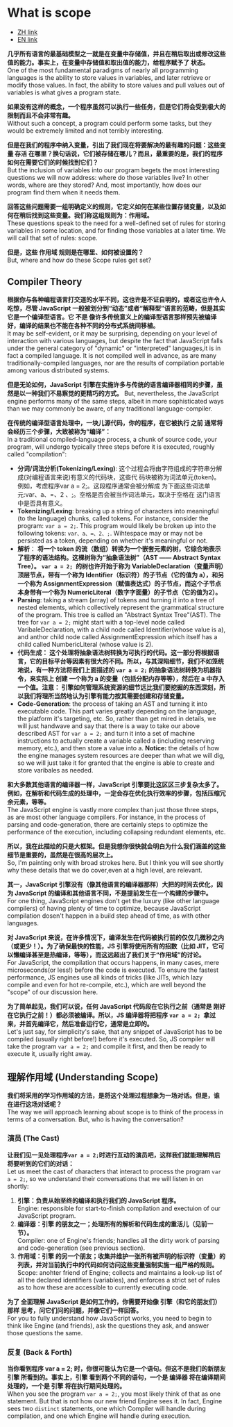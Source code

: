 # What is scope

- [ZH link](https://github.com/getify/You-Dont-Know-JS/blob/1ed-zh-CN/scope%20%26%20closures/ch1.md)
- [EN link](https://github.com/getify/You-Dont-Know-JS/blob/1st-ed/scope%20%26%20closures/ch1.md)

**几乎所有语言的最基础模型之一就是在变量中存储值，并且在稍后取出或修改这些值的能力。事实上，在变量中存储值和取出值的能力，给程序赋予了 状态。**  
One of the most fundamental paradigms of nearly all programming languages is the ability to store values in variables, and later retrieve or modify those values. In fact, the ability to store values and pull values out of variables is what gives a program state.

**如果没有这样的概念，一个程序虽然可以执行一些任务，但是它们将会受到极大的限制而且不会非常有趣。**  
Without such a concept, a program could perform some tasks, but they would be extremely limited and not terribly interesting.

**但是在我们的程序中纳入变量，引出了我们现在将要解决的最有趣的问题：这些变量 存活 在哪里？换句话说，它们被存储在哪儿？而且，最重要的是，我们的程序如何在需要它们的时候找到它们？**  
But the inclusion of variables into our program begets the most interesting questions we will now address: where do those variables live? In other words, where are they stored? And, most importantly, how does our program find them when it needs them.

**回答这些问题需要一组明确定义的规则，它定义如何在某些位置存储变量，以及如何在稍后找到这些变量。我们称这组规则为：作用域。**  
These questions speak to the need for a well-defined set of rules for storing variables in some location, and for finding those variables at a later time. We will call that set of rules: scope.

**但是，这些 作用域 规则是在哪里、如何被设置的？**  
But, where and how do these Scope rules get set?

## Compiler Theory

**根据你与各种编程语言打交道的水平不同，这也许是不证自明的，或者这也许令人吃惊，尽管 JavaScript 一般被划分到“动态”或者“解释型”语言的范畴，但是其实它是一个编译型语言。它 不是 像许多传统意义上的编译型语言那样预先被编译好，编译的结果也不能在各种不同的分布式系统间移植。**  
It may be self-evident, or it may be surprising, depending on your level of interaction with various languages, but despite the fact that JavaScript falls under the general category of "dynamic" or "interpreted" languages,it is in fact a compiled language. It is not compiled well in advance, as are many traditionally-compiled languages, nor are the results of compilation portable among various distributed systems.

**但是无论如何，JavaScript 引擎在实施许多与传统的语言编译器相同的步骤，虽然是以一种我们不易察觉的更精巧的方式。**
But, nevertheless,  the JavaScript engine performs many of the same steps, albeit in more sophisticated ways than we may commonly be aware, of any traditional language-compiler.

**在传统的编译型语言处理中，一块儿源代码，你的程序，在它被执行 之前 通常将会经历三个步骤，大致被称为“编译”：**  
In a traditional compiled-language process, a chunk of source code, your program, will undergo typically three steps before it is executed, roughly called "compilation":

- **分词/词法分析(Tokenizing/Lexing)**: 这个过程会将由字符组成的字符串分解成(对编程语言来说)有意义的代码块，这些代 码块被称为词法单元(token)。例如，考虑程序var a = 2;。这段程序通常会被分解成 为下面这些词法单元:var、a、=、2 、;。空格是否会被当作词法单元，取决于空格在 这门语言中是否具有意义。 
- **Tokenizing/Lexing**: breaking up a string of characters into meaningful (to the language) chunks, called tokens. For instance, consider the program: `var a = 2;`. This program would likely be broken up into the following tokens: `var、a、=、2、;`. Wihtespace may or may not be persisted as a token, depending on whether it's meaningful or not.
- **解析**： **将一个 token 的流（数组）转换为一个嵌套元素的树，它综合地表示了程序的语法结构。这棵树称为“抽象语法树”（AST —— Abstract Syntax Tree）。**
**`var a = 2; `的树也许开始于称为 VariableDeclaration（变量声明）顶层节点，带有一个称为 Identifier（标识符）的子节点（它的值为 a），和另一个称为 AssignmentExpression（赋值表达式）的子节点，而这个子节点本身带有一个称为 NumericLiteral（数字字面量）的子节点（它的值为2）。**
- **Parsing**: taking a stream (array) of tokens and turning it into a tree of nested elements, which collectively represent the grammatical structure of the program. This tree is called an "Abstract Syntax Tree"(AST).
The tree for `var a = 2;` might start with a top-level node called VaribaleDeclaration,  with a child node called Identifier(whose value is a), and anthor child node called AssignmentExpression which itself has a child called NumbericLiteral (whose value is 2).
- **代码生成： 这个处理将抽象语法树转换为可执行的代码。这一部分将根据语言，它的目标平台等因素有很大的不同。所以，与其深陷细节，我们不如笼统地说，有一种方法将我们上面描述的 `var a = 2;` 的抽象语法树转换为机器指令，来实际上 创建 一个称为 a 的变量（包括分配内存等等），然后在 a 中存入一个值。注意： 引擎如何管理系统资源的细节远比我们要挖掘的东西深刻，所以我们将理所当然地认为引擎有能力按其需要创建和存储变量。**
- **Code-Generation**: the process of taking an AST and turning it into executable code.  This part varies greatly depending on the language, the platform it's targeting, etc. So, rather than get mired in details, we will just handwave and say that there is a way to take our above described AST for `var a = 2;` and turn it into a set of machine instructions to actually create a variable called a (including reserving memory, etc.), and then store a value into a. **Notice:** the details of how the engine manages system resources are deeper than what we will dig, so we will just take it for granted that the engine is able to create and store varibales as needed.

**和大多数其他语言的编译器一样，JavaScript 引擎要比这区区三步复杂太多了。例如，在解析和代码生成的处理中，一定会存在优化执行效率的步骤，包括压缩冗余元素，等等。**  
The JavaScript engine is vastly more complex than just those three steps, as are most other language compilers. For instance, in the process of parsing and code-generation, there are certainly steps to optimize the performance of the execution, including collapsing redundant elements, etc.

**所以，我在此描绘的只是大框架。但是我想你很快就会明白为什么我们涵盖的这些细节是重要的，虽然是在很高的层次上。**  
So, I'm painting only with broad strokes here. But I think you will see shortly why these details that we do cover,even at a high level, are relevant.

**其一，JavaScript 引擎没有（像其他语言的编译器那样）大把的时间去优化，因为 JavaScript 的编译和其他语言不同，不是提前发生在一个构建的步骤中。**  
For one thing, JavaScript engines don't get the luxury (like other language compilers) of having plenty of time to optimize, because JavaScript compilation dosen't happen in a build step ahead of time, as with other languages.

**对 JavaScript 来说，在许多情况下，编译发生在代码被执行前的仅仅几微秒之内（或更少！）。为了确保最快的性能，JS 引擎将使用所有的招数（比如 JIT，它可以懒编译甚至是热编译，等等），而这远超出了我们关于“作用域”的讨论。**  
For JavaScript, the compilation that occurs happens, in many cases, mere microseconds(or less!) before the code is executed. To ensure the fastest performance,  JS engines use all kinds of tricks (like JITs, which  lazy compile and even for hot re-compile, etc.), which are well beyond the "scope" of our discussion here.

**为了简单起见，我们可以说，任何 JavaScript 代码段在它执行之前（通常是 刚好 在它执行之前！）都必须被编译。所以，JS 编译器将把程序 `var a = 2; `拿过来，并首先编译它，然后准备运行它，通常是立即的。**  
Let's just say, for simplicity's sake, that any snippet of JavaScript has to be compiled (usually right before!) before it's executed. So, JS compiler will take the program `var a = 2;` and compile it first, and then be ready to execute it, usually right away.

## 理解作用域 (Understanding Scope)
**我们将采用的学习作用域的方法，是将这个处理过程想象为一场对话。但是，谁 在进行这场对话呢？**  
The way we will approach learning about scope is to think of the process in terms of a conversation. But, who is having the conversation?

### 演员 (The Cast)
**让我们见一见处理程序` var a = 2; `时进行互动的演员吧，这样我们就能理解稍后将要听到的它们的对话：**  
Let us meet the cast of characters that interact to process the program ` var a = 2; `, so we understand their conversations that we will listen in on shortly:

1. **引擎：负责从始至终的编译和执行我们的 JavaScript 程序。**  
Engine: responsible for start-to-finish compilation and exectuion of our JavaScript program.
2. **编译器：引擎 的朋友之一；处理所有的解析和代码生成的重活儿（见前一节）。**  
Compiler: one of Engine's friends; handles all the dirty work of parsing and code-generation (see previous section).
3. **作用域：引擎 的另一个朋友；收集并维护一张所有被声明的标识符（变量）的列表，并对当前执行中的代码如何访问这些变量强制实施一组严格的规则。**  
Scope: anohter friend of Engine; collects and maintains a look-up list of all the declared identifiers (variables), and enforces a strict set of rules as to how these are accessible to currently executing code.

**为了 全面理解 JavaScript 是如何工作的，你需要开始像 引擎（和它的朋友们）那样 思考，问它们问的问题，并像它们一样回答。**  
For you to fully understand how JavaScript works, you need to begin to think like Engine (and friends), ask the questions they ask, and answer those questions the same.

### 反复 (Back & Forth)
**当你看到程序 var a = 2; 时，你很可能认为它是一个语句。但这不是我们的新朋友 引擎 所看到的。事实上，引擎 看到两个不同的语句，一个是 编译器 将在编译期间处理的，一个是 引擎 将在执行期间处理的。**  
When you see the program `var a = 2;`, you most likely think of that as one statement. But that is not how our new friend Engine sees it. In fact, Engine sees two `distinct` statements, one which Compiler will handle during compilation, and one which Engine will handle during execution.